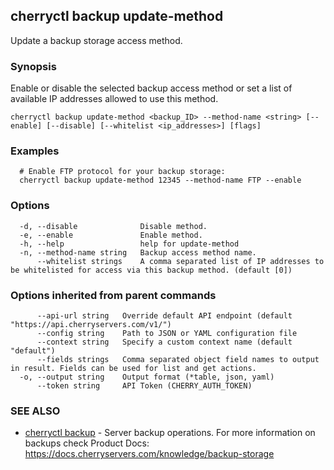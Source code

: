 ## cherryctl backup update-method

Update a backup storage access method.

### Synopsis

Enable or disable the selected backup access method or set a list of available IP addresses allowed to use this method.

```
cherryctl backup update-method <backup_ID> --method-name <string> [--enable] [--disable] [--whitelist <ip_addresses>] [flags]
```

### Examples

```
  # Enable FTP protocol for your backup storage:
  cherryctl backup update-method 12345 --method-name FTP --enable
```

### Options

```
  -d, --disable              Disable method.
  -e, --enable               Enable method.
  -h, --help                 help for update-method
  -n, --method-name string   Backup access method name.
      --whitelist strings    A comma separated list of IP addresses to be whitelisted for access via this backup method. (default [0])
```

### Options inherited from parent commands

```
      --api-url string   Override default API endpoint (default "https://api.cherryservers.com/v1/")
      --config string    Path to JSON or YAML configuration file
      --context string   Specify a custom context name (default "default")
      --fields strings   Comma separated object field names to output in result. Fields can be used for list and get actions.
  -o, --output string    Output format (*table, json, yaml)
      --token string     API Token (CHERRY_AUTH_TOKEN)
```

### SEE ALSO

* [cherryctl backup](cherryctl_backup.md)	 - Server backup operations. For more information on backups check Product Docs: https://docs.cherryservers.com/knowledge/backup-storage

